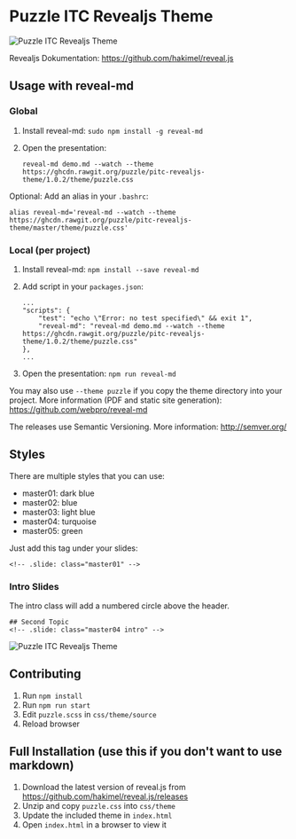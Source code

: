 # Puzzle ITC Revealjs Theme

![Puzzle ITC Revealjs Theme](demo.png)

Revealjs Dokumentation: https://github.com/hakimel/reveal.js

## Usage with reveal-md
### Global
1. Install reveal-md: `sudo npm install -g reveal-md`
2. Open the presentation:

    ```reveal-md demo.md --watch --theme https://ghcdn.rawgit.org/puzzle/pitc-revealjs-theme/1.0.2/theme/puzzle.css```

Optional: Add an alias in your `.bashrc`:
```
alias reveal-md='reveal-md --watch --theme https://ghcdn.rawgit.org/puzzle/pitc-revealjs-theme/master/theme/puzzle.css'
```

### Local (per project)
1. Install reveal-md: `npm install --save reveal-md`
2. Add script in your `packages.json`:

    ```
    ...
    "scripts": {
        "test": "echo \"Error: no test specified\" && exit 1",
        "reveal-md": "reveal-md demo.md --watch --theme https://ghcdn.rawgit.org/puzzle/pitc-revealjs-theme/1.0.2/theme/puzzle.css"
    },
    ...
    ```
3. Open the presentation: `npm run reveal-md`

You may also use `--theme puzzle` if you copy the theme directory into your project. More information (PDF and static site generation): https://github.com/webpro/reveal-md

The releases use Semantic Versioning. More information: http://semver.org/

## Styles
There are multiple styles that you can use:
* master01: dark blue
* master02: blue
* master03: light blue
* master04: turquoise
* master05: green

Just add this tag under your slides:
```
<!-- .slide: class="master01" -->
```

### Intro Slides
The intro class will add a numbered circle above the header.
```
## Second Topic
<!-- .slide: class="master04 intro" -->
```
![Puzzle ITC Revealjs Theme](demo2.png)

## Contributing
1. Run `npm install`
2. Run `npm run start`
3. Edit `puzzle.scss` in `css/theme/source`
4. Reload browser

## Full Installation (use this if you don't want to use markdown)
1. Download the latest version of reveal.js from https://github.com/hakimel/reveal.js/releases
2. Unzip and copy `puzzle.css` into `css/theme`
3. Update the included theme in `index.html`
4. Open `index.html` in a browser to view it
